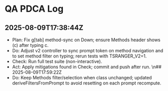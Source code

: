 # QA PDCA Log

## 2025-08-09T17:38:44Z
- Plan: Fix g[tab] method-sync on Down; ensure Methods header shows (c) after typing c.
- Do: Adjust v2 controller to sync prompt token on method navigation and to set method filter on typing; rerun tests with TSRANGER_V2=1.
- Check: Run full test suite (non-interactive).
- Act: Apply mitigations found in Check; commit and push after run.
\n## 2025-08-09T17:59:22Z
- Do: Keep Methods filter/selection when class unchanged; updated deriveFiltersFromPrompt to avoid resetting on each prompt recompute.
